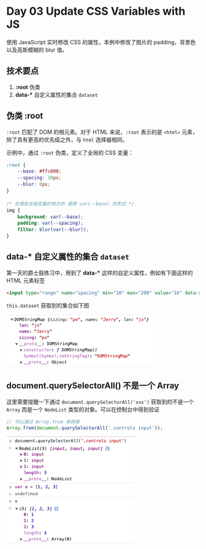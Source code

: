 # Day 03 Update CSS Variables with JS

使用 JavaScript 实时修改 CSS 的属性，本例中修改了图片的 padding，背景色以及高斯模糊的 blur 值。

## 技术要点

  1. **:root** 伪类
  2. **data-\*** 自定义属性的集合 `dataset`

## 伪类 **:root**

`:root` 匹配了 DOM 的根元素。对于 HTML 来说，`:root` 表示的是 `<html>` 元素，除了具有更高的优先级之外，与 `html` 选择器相同。

示例中，通过 `:root` 伪类，定义了全局的 CSS 变量：

``` CSS
:root {
    --base: #ffc600;
    --spacing: 10px;
    --blur: 0px;
}

/* 在用到全局变量的地方的 使用 var(--base) 的形式 */ 
img {
    background: var(--base);
    padding: var(--spacing);
    filter: blur(var(--blur));
}
```

## data-* 自定义属性的集合 `dataset`

第一天的爵士鼓练习中，用到了 **data-\*** 这样的自定义属性，例如有下面这样的 HTML 元素标签

``` HTML
<input type="range" name="spacing" min="10" max="200" value="10" data-sizing="px" data-name="Jerry" data-lan="js">
```

`this.dataset` 获取到的集合如下图

![dataset](resource/dataset.png)

## document.querySelectorAll() 不是一个 Array

这里需要提醒一下通过 `document.querySelectorAll('xxx')` 获取到的不是一个 `Array` 而是一个 `NodeList` 类型的对象。可以在控制台中得到验证

``` JavaScript
// 可以通过 Array.from 来转换
Array.from(document.querySelectorAll('.controls input'));
```

![nodeList](resource/nodelist.png)
